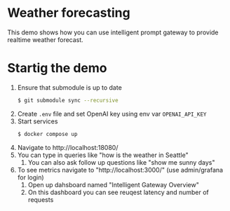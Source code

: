 # Weather forecasting
This demo shows how you can use intelligent prompt gateway to provide realtime weather forecast.

# Startig the demo
1. Ensure that submodule is up to date
   ```sh
   $ git submodule sync --recursive
   ```
1. Create `.env` file and set OpenAI key using env var `OPENAI_API_KEY`
1. Start services
   ```sh
   $ docker compose up
   ```
1. Navigate to http://localhost:18080/
1. You can type in queries like "how is the weather in Seattle"
   1. You can also ask follow up questions like "show me sunny days"
1. To see metrics navigate to "http://localhost:3000/" (use admin/grafana for login)
   1. Open up dahsboard named "Intelligent Gateway Overview"
   2. On this dashboard you can see reuqest latency and number of requests
